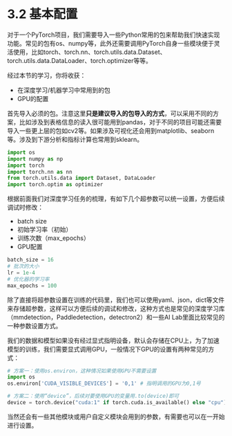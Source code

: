 # 3.2 基本配置
对于一个PyTorch项目，我们需要导入一些Python常用的包来帮助我们快速实现功能。常见的包有os、numpy等，此外还需要调用PyTorch自身一些模块便于灵活使用，比如torch、torch.nn、torch.utils.data.Dataset、torch.utils.data.DataLoader、torch.optimizer等等。

经过本节的学习，你将收获：

- 在深度学习/机器学习中常用到的包
- GPU的配置

首先导入必须的包。注意这里**只是建议导入的包导入的方式**，可以采用不同的方案，比如涉及到表格信息的读入很可能用到pandas，对于不同的项目可能还需要导入一些更上层的包如cv2等。如果涉及可视化还会用到matplotlib、seaborn等。涉及到下游分析和指标计算也常用到sklearn。

```python
import os 
import numpy as np 
import torch
import torch.nn as nn
from torch.utils.data import Dataset, DataLoader
import torch.optim as optimizer
```

根据前面我们对深度学习任务的梳理，有如下几个超参数可以统一设置，方便后续调试时修改：

- batch size
- 初始学习率（初始）
- 训练次数（max_epochs）
- GPU配置

```python
batch_size = 16
# 批次的大小
lr = 1e-4
# 优化器的学习率
max_epochs = 100
```
除了直接将超参数设置在训练的代码里，我们也可以使用yaml、json，dict等文件来存储超参数，这样可以方便后续的调试和修改，这种方式也是常见的深度学习库（mmdetection，Paddledetection，detectron2）和一些AI Lab里面比较常见的一种参数设置方式。

我们的数据和模型如果没有经过显式指明设备，默认会存储在CPU上，为了加速模型的训练，我们需要显式调用GPU，一般情况下GPU的设置有两种常见的方式：

```python
# 方案一：使用os.environ，这种情况如果使用GPU不需要设置
import os
os.environ['CUDA_VISIBLE_DEVICES'] = '0,1' # 指明调用的GPU为0,1号

# 方案二：使用“device”，后续对要使用GPU的变量用.to(device)即可
device = torch.device("cuda:1" if torch.cuda.is_available() else "cpu") # 指明调用的GPU为1号
```


当然还会有一些其他模块或用户自定义模块会用到的参数，有需要也可以在一开始进行设置。